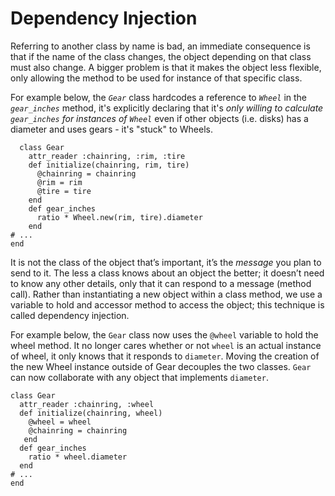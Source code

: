 <h1>Dependency Injection</h1>

Referring to another class by name is bad, an immediate consequence is that if the name of the class changes, the object depending on that class must also change.
A bigger problem is that it makes the object less flexible, only allowing the method to be used for instance of that specific class. 

For example below, the <em>`Gear`</em> class hardcodes a reference to <em>`Wheel`</em> in the <em>`gear_inches`</em> method, it's explicitly declaring that it's <em>only willing to calculate `gear_inches` for instances of `Wheel`</em> even if other objects (i.e. disks) has a diameter and uses gears - it's "stuck" to Wheels.

```
  class Gear
    attr_reader :chainring, :rim, :tire 
    def initialize(chainring, rim, tire)
      @chainring = chainring
      @rim = rim
      @tire = tire
    end
    def gear_inches
      ratio * Wheel.new(rim, tire).diameter
    end
# ...
end
```

It is not the class of the object that’s important, it’s the <em>message</em> you plan to send to it. The less a class knows about an object the better; it doesn’t need to know any other details, only that it can respond to a message (method call). 
Rather than instantiating a new object within a class method, we use a variable to hold and accessor method to access the object; this technique is called <bold>dependency injection</bold>.

For example below, the `Gear` class now uses the `@wheel` variable to hold the wheel method. It no longer cares whether or not `wheel` is an actual instance of wheel, it only knows that it responds to `diameter`. Moving the creation of the new Wheel instance outside of Gear decouples the two classes. `Gear` can now collaborate with any object that implements `diameter`.

```
class Gear
  attr_reader :chainring, :wheel 
  def initialize(chainring, wheel)
    @wheel = wheel  
    @chainring = chainring
   end
  def gear_inches
    ratio * wheel.diameter
  end
# ...
end
```
